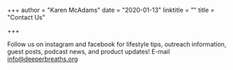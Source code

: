 +++
author = "Karen McAdams"
date = "2020-01-13"
linktitle = ""
title = "Contact Us"

+++

Follow us on instagram and facebook for lifestyle tips, outreach information, guest posts, podcast news, and product updates! E-mail info@deeperbreaths.org